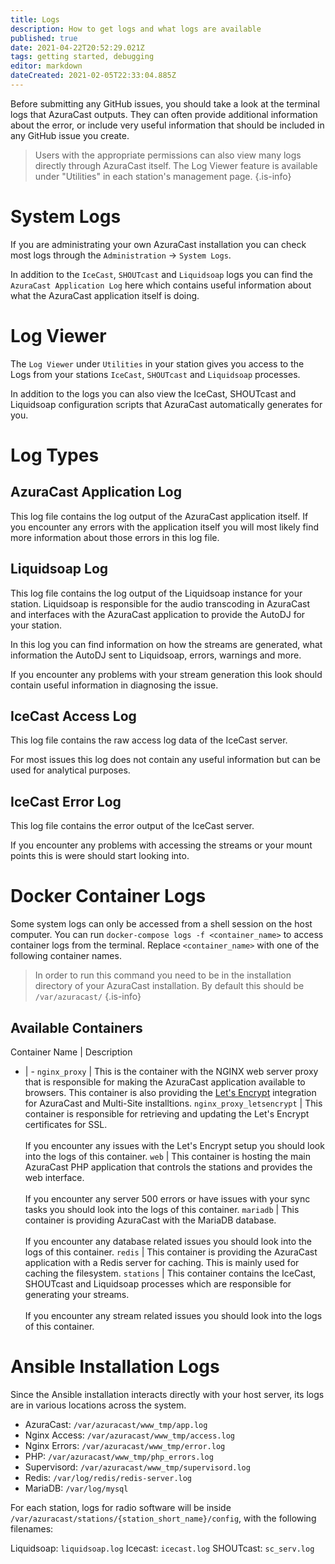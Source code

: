 ```yaml
---
title: Logs
description: How to get logs and what logs are available
published: true
date: 2021-04-22T20:52:29.021Z
tags: getting started, debugging
editor: markdown
dateCreated: 2021-02-05T22:33:04.885Z
---
```


Before submitting any GitHub issues, you should take a look at the terminal logs that AzuraCast outputs. They can often provide additional information about the error, or include very useful information that should be included in any GitHub issue you create.

> Users with the appropriate permissions can also view many logs directly through AzuraCast itself. The Log Viewer feature is available under "Utilities" in each station's management page.
{.is-info}

# System Logs

If you are administrating your own AzuraCast installation you can check most logs through the `Administration` -> `System Logs`.

In addition to the `IceCast`, `SHOUTcast` and `Liquidsoap` logs you can find the `AzuraCast Application Log` here which contains useful information about what the AzuraCast application itself is doing.

# Log Viewer

The `Log Viewer` under `Utilities` in your station gives you access to the Logs from your stations `IceCast`, `SHOUTcast` and `Liquidsoap` processes.

In addition to the logs you can also view the IceCast, SHOUTcast and Liquidsoap configuration scripts that AzuraCast automatically generates for you.

# Log Types

## AzuraCast Application Log
 
This log file contains the log output of the AzuraCast application itself. If you encounter any errors with the application itself you will most likely find more information about those errors in this log file.

## Liquidsoap Log

This log file contains the log output of the Liquidsoap instance for your station. Liquidsoap is responsible for the audio transcoding in AzuraCast and interfaces with the AzuraCast application to provide the AutoDJ for your station.

In this log you can find information on how the streams are generated, what information the AutoDJ sent to Liquidsoap, errors, warnings and more.

If you encounter any problems with your stream generation this look should contain useful information in diagnosing the issue.

## IceCast Access Log

This log file contains the raw access log data of the IceCast server.

For most issues this log does not contain any useful information but can be used for analytical purposes.

## IceCast Error Log

This log file contains the error output of the IceCast server.

If you encounter any problems with accessing the streams or your mount points this is were should start looking into.

# Docker Container Logs

Some system logs can only be accessed from a shell session on the host computer. You can run `docker-compose logs -f <container_name>` to access container logs from the terminal. Replace `<container_name>` with one of the following container names.

> In order to run this command you need to be in the installation directory of your AzuraCast installation. By default this should be `/var/azuracast/`
{.is-info}

## Available Containers

Container Name | Description
- | - 
`nginx_proxy` | This is the container with the NGINX web server proxy that is responsible for making the AzuraCast application available to browsers. This container is also providing the [Let's Encrypt](/en/administration/ssl-and-lets-encrypt) integration for AzuraCast and Multi-Site installtions.
`nginx_proxy_letsencrypt` | This container is responsible for retrieving and updating the Let's Encrypt certificates for SSL. <br><br> If you encounter any issues with the Let's Encrypt setup you should look into the logs of this container.
`web` | This container is hosting the main AzuraCast PHP application that controls the stations and provides the web interface. <br><br> If you encounter any server 500 errors or have issues with your sync tasks you should look into the logs of this container.
`mariadb` | This container is providing AzuraCast with the MariaDB database. <br><br> If you encounter any database related issues you should look into the logs of this container.
`redis` | This container is providing the AzuraCast application with a Redis server for caching. This is mainly used for caching the filesystem.
`stations` | This container contains the IceCast, SHOUTcast and Liquidsoap processes which are responsible for generating your streams. <br><br> If you encounter any stream related issues you should look into the logs of this container.

# Ansible Installation Logs

Since the Ansible installation interacts directly with your host server, its logs are in various locations across the system.

- AzuraCast: `/var/azuracast/www_tmp/app.log`
- Nginx Access: `/var/azuracast/www_tmp/access.log`
- Nginx Errors: `/var/azuracast/www_tmp/error.log`
- PHP: `/var/azuracast/www_tmp/php_errors.log`
- Supervisord: `/var/azuracast/www_tmp/supervisord.log`
- Redis: `/var/log/redis/redis-server.log`
- MariaDB: `/var/log/mysql`

For each station, logs for radio software will be inside `/var/azuracast/stations/{station_short_name}/config`, with the following filenames:

Liquidsoap: `liquidsoap.log`
Icecast: `icecast.log`
SHOUTcast: `sc_serv.log`